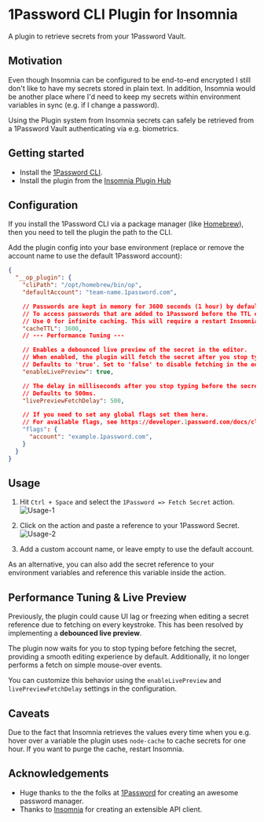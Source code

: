 # 1Password CLI Plugin for Insomnia

A plugin to retrieve secrets from your 1Password Vault.

## Motivation

Even though Insomnia can be configured to be end-to-end encrypted I still don't like to have my
secrets stored in plain text. In addition, Insomnia would be another place where I'd need to keep
my secrets within environment variables in sync (e.g. if I change a password).

Using the Plugin system from Insomnia secrets can safely be retrieved from a 1Password Vault
authenticating via e.g. biometrics.

## Getting started

* Install the [1Password CLI](https://developer.1password.com/docs/cli/).
* Install the plugin from the [Insomnia Plugin Hub](https://insomnia.rest/plugins/)

## Configuration

If you install the 1Password CLI via a package manager (like [Homebrew](https://brew.sh/)), then
you need to tell the plugin the path to the CLI.

Add the plugin config into your base environment (replace or remove the account name to use the default 1Password account):

```json
{
  "__op_plugin": {
    "cliPath": "/opt/homebrew/bin/op",
    "defaultAccount": "team-name.1password.com",

    // Passwords are kept in memory for 3600 seconds (1 hour) by default. You can change this TTL here.
    // To access passwords that are added to 1Password before the TTL expires you'll need to restart Insomnia.
    // Use 0 for infinite caching. This will require a restart Insomnia to refresh credentials.
    "cacheTTL": 3600,
    // --- Performance Tuning ---

    // Enables a debounced live preview of the secret in the editor.
    // When enabled, the plugin will fetch the secret after you stop typing.
    // Defaults to 'true'. Set to 'false' to disable fetching in the editor entirely.
    "enableLivePreview": true,

    // The delay in milliseconds after you stop typing before the secret is fetched.
    // Defaults to 500ms.
    "livePreviewFetchDelay": 500,

    // If you need to set any global flags set them here.
    // For available flags, see https://developer.1password.com/docs/cli/reference/#global-flags
    "flags": {
      "account": "example.1password.com",
    }
  }
}
```

## Usage

1. Hit `Ctrl + Space` and select the `1Password => Fetch Secret` action.
![Usage-1](https://github.com/benvp/insomnia-plugin-op/blob/main/images/plugin-usage-1.png?raw=true)

2. Click on the action and paste a reference to your 1Password Secret.
![Usage-2](https://github.com/benvp/insomnia-plugin-op/blob/main/images/plugin-usage-2.png?raw=true)

3. Add a custom account name, or leave empty to use the default account.

As an alternative, you can also add the secret reference to your environment variables and
reference this variable inside the action.

## Performance Tuning & Live Preview

Previously, the plugin could cause UI lag or freezing when editing a secret reference due to fetching on every keystroke. This has been resolved by implementing a **debounced live preview**.

The plugin now waits for you to stop typing before fetching the secret, providing a smooth editing experience by default. Additionally, it no longer performs a fetch on simple mouse-over events.

You can customize this behavior using the `enableLivePreview` and `livePreviewFetchDelay` settings in the configuration.

## Caveats

Due to the fact that Insomnia retrieves the values every time when you e.g. hover over a variable
the plugin uses `node-cache` to cache secrets for one hour. If you want to purge the cache,
restart Insomnia.

## Acknowledgements

* Huge thanks to the the folks at [1Password](https://1password.com) for creating an awesome
password manager.
* Thanks to [Insomnia](https://insomnia.rest) for creating an extensible API client.
